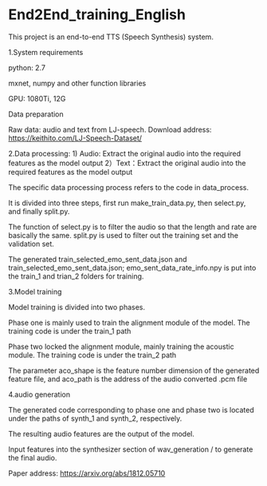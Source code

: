 # End2End_training_English
This project is an end-to-end TTS (Speech Synthesis) system.

1.System requirements

python: 2.7

mxnet, numpy and other function libraries

GPU: 1080Ti, 12G

Data preparation

Raw data: audio and text from LJ-speech. Download address: https://keithito.com/LJ-Speech-Dataset/

2.Data processing: 1) Audio: Extract the original audio into the required features as the model output
                   2）Text：Extract the original audio into the required features as the model output       

The specific data processing process refers to the code in data_process.

It is divided into three steps, first run make_train_data.py, then select.py, and finally split.py.

The function of select.py is to filter the audio so that the length and rate are basically the same. split.py is used to filter out the training set and the validation set.

The generated train_selected_emo_sent_data.json and train_selected_emo_sent_data.json; emo_sent_data_rate_info.npy is put into the train_1 and trian_2 folders for training.

3.Model training

Model training is divided into two phases.

Phase one is mainly used to train the alignment module of the model. The training code is under the train_1 path

Phase two locked the alignment module, mainly training the acoustic module. The training code is under the train_2 path

The parameter aco_shape is the feature number dimension of the generated feature file, and aco_path is the address of the audio converted .pcm file

4.audio generation

The generated code corresponding to phase one and phase two is located under the paths of synth_1 and synth_2, respectively.

The resulting audio features are the output of the model.

Input features into the synthesizer section of wav_generation / to generate the final audio.

Paper address: https://arxiv.org/abs/1812.05710
